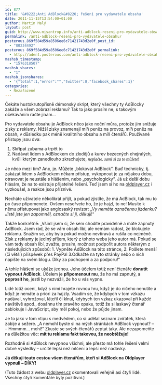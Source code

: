 ```yaml
---
id: 877
title: '&#8222;Anti AdBlock&#8220; řešení pro vydavatele obsahu'
date: 2011-11-15T13:54:00+01:00
author: Martin Malý
layout: post
guid: http://www.misantrop.info/anti-adblock-reseni-pro-vydavatele-obsahu/
permalink: /anti-adblock-reseni-pro-vydavatele-obsahu/
posterous_869f584d59a8506ee6c71421743d2e0f_post_id:
  - "80234492"
posterous_869f584d59a8506ee6c71421743d2e0f_permalink:
  - http://adent.posterous.com/anti-adblock-reseni-pro-vydavatele-obsahu
mashsb_timestamp:
  - "1576318507"
mashsb_shares:
  - "1"
mashsb_jsonshares:
  - '{"total":1,"error":"","twitter":0,"facebook_shares":1}'
categories:
  - Nezařazené
---
```

Čekáte hustokrutopřísně démonský skript, který všechny ty AdBlocky zakáže a všem zobrazí reklamu? Tak to jako prosím ne, s takovým očekáváním račte jinam&#8230;

Pro vydavatele obsahu je AdBlock něco jako noční můra, protože jim snižuje zisky z reklamy. Nižší zisky znamenají míň peněz na provoz, míň peněz na obsah, v důsledku pak méně kvalitního obsahu a míň čtenářů. Používané přístupy jsou dva:

1. Skřípat zubama a trpět to  
2. Nadávat lidem s AdBlockem do zlodějů a kurev bezecných ohejralých, kvůli kterým zanedlouho zkrachujete, <span style="font-family: mceinline;"><em>neplačte, sami si za to můžete</em>!</span>

Je něco mezi tím? Ano, je. Můžete &#8222;blokovat AdBlock&#8220;. Buď technicky, tj. zakázat lidem s AdBlockem někam přístup, vykopnout je za nějakou dobu, otravovat je neustále s hlášením, nebo &#8222;psychologicky&#8220;. Já už delší dobu hlásám, že na to existuje přijatelné řešení. Teď jsem si ho na [oldplayer.cz](http://www.oldplayer.cz/) i vyzkoušel, a reakce jsou příznivé.

Necháte uživatele několikrát přijít, a pokud zjistíte, že má AdBlock, tak mu to po čase připomenete. Ovšem neseřvete ho, že je hajzl, to ne! Musíte k němu přistupovat jako anglosaský revizor: &#8222;_Vy nemáte označenou jízdenku? Jistě jste jen zapomněl, označte si ji, děkuji_!&#8220;

Takže konkrétně: &#8222;Všiml jsem si, že sem chodíte pravidelně a máte zapnutý AdBlock. Jsem rád, že se vám obsah líbí, ale nemám radost, že blokujete reklamu. Snažím se, aby byla pokud možno nevtíravá a rušila co nejméně. Zisk z reklamy je jediný příjem, který z tohoto webu jeho autor má. Pokud se vám tedy obsah líbí, zvažte, prosím, možnost podpořit autora některým z následujících způsobů: 1. Vypněte AdBlock na této stránce, 2. Pošlete menší (či větší) příspěvek přes PayPal 3.Odkažte na tyto stránky nebo o nich napište na svém blogu. Díky za pochopení a za podporu!&#8220;

A tohle hlášení se ukáže jednou. Jeho účelem totiž není čtenáře **donutit vypnout AdBlock**. Účelem je **připomenout mu**, že ho má zapnutý, a **poprosit ho**, jestli by nezvážil, že ho u vás vypne.

Lidé totiž ocení, když s nimi hrajete rovnou hru, když je do ničeho nenutíte a když je nemáte a priori za hajzly. Vsadím se, že kdybych v tom vzkazu nadával, vyhrožoval, láteřil či klnul, kdybych ten vzkaz ukazoval při každé návštěvě apod., dosáhnu tím pravého opaku, totiž že si laskavý čtenář zablokuje i JavaScript, aby měl pokoj, nebo že půjde jinam.

Je to jako v tom vtipu s medvědem, co si udělal seznam zvířátek, která zabije a sežere. &#8222;A nemohl byste si na mých stránkách AdBlock vypnout? &#8211; &#8211; Hmmmm&#8230; mohl!&#8220; Zkuste se svých čtenářů zeptat taky. Ale nezapomeňte na důležitou věc: **mít tu reklamu fakt takovou, že neobtěžuje!**

Rozhodně si AdBlock nevypnou všichni, ale přesto má tohle řešení velmi dobré výsledky &#8211; určitě lepší než mlčení a lepší než nadávky.

**Já děkuji touto cestou všem čtenářům, kteří si AdBlock na Oldplayer vypnuli &#8211; DÍKY!**

(Tuto žádost z webu [oldplayer.cz](http://www.oldplayer.cz) okomentovali veřejně asi čtyři lidé. Všechny čtyři komentáře byly pozitivní.)